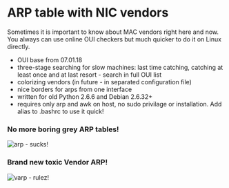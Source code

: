 # ARP table with NIC vendors
Sometimes it is important to know about MAC vendors right here and now.
You always can use online OUI checkers but much quicker to do it on Linux directly.
 
* OUI base from 07.01.18
* three-stage searching for slow machines: last time catching, catching at least once and at last resort - search in full OUI list
* colorizing vendors (in future - in separated configuration file)
* nice borders for arps from one interface
* written for old Python 2.6.6 and Debian 2.6.32+
* requires only arp and awk on host, no sudo privilage or installation. Add alias to .bashrc to use it quick!

### No more boring grey ARP tables! 

![arp - sucks!](https://img-fotki.yandex.ru/get/373867/51752532.d/0_ff071_574ceee1_orig.png) 

### Brand new toxic Vendor ARP!

![varp - rulez!](https://img-fotki.yandex.ru/get/480528/51752532.d/0_ff072_3b4f650_orig.png)
